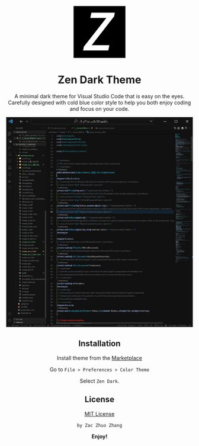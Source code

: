 
<div align="center">
<img src="https://raw.githubusercontent.com/ZacZhangzhuo/zen-dark/main/icon.png" width="140" />


# Zen Dark Theme



A minimal dark theme for Visual Studio Code that is easy on the eyes. Carefully designed with cold blue color style to help you both enjoy coding and focus on your code.

![Zen Dark Theme](https://raw.githubusercontent.com/ZacZhangzhuo/zen-dark/main/screenshot.jpg)

## Installation

Install theme from the [Marketplace](https://marketplace.visualstudio.com/items?itemName=ZenDark.zen-dark-z)


Go to `File > Preferences > Color Theme`

Select `Zen Dark`. 



## License

[MIT License](https://raw.githubusercontent.com/ZacZhangzhuo/zen-dark/main/LICENSE.md) 

    by Zac Zhuo Zhang

**Enjoy!**

</div>